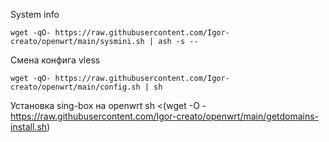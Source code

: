 System info
```ash
wget -qO- https://raw.githubusercontent.com/Igor-creato/openwrt/main/sysmini.sh | ash -s --
```
Смена конфига vless
 ```ash
wget -qO- https://raw.githubusercontent.com/Igor-creato/openwrt/main/config.sh | sh
```
Установка sing-box на openwrt
sh <(wget -O - https://raw.githubusercontent.com/Igor-creato/openwrt/main/getdomains-install.sh)
